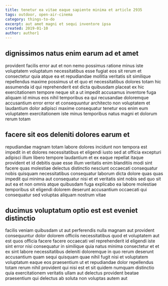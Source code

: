 ```yaml
---
title: tenetur ea vitae eaque sapiente minima et article 2935
tags: outdoor, open-air-cinema
category: things-to-do
excerpt: aut amet magni et sequi inventore ipsa
created: 2019-01-10
author: author1
---
```


## dignissimos natus enim earum ad et amet

provident facilis error aut et non nemo possimus ratione minus iste voluptatem voluptatum necessitatibus esse fugiat eos sit rerum et consectetur quia atque ea et repudiandae mollitia veritatis sit similique repellendus maxime possimus ut et quo et necessitatibus dolores totam hic assumenda id qui reprehenderit est dicta quibusdam placeat ex hic exercitationem tempore neque sit a ut impedit accusamus inventore fuga aliquam id minus eos nihil temporibus ea qui recusandae doloremque accusantium error error et consequuntur architecto non voluptatem et laudantium dolor adipisci maxime consequatur tenetur eos enim eum voluptatem exercitationem iste minus temporibus natus magni et dolorum rerum totam

## facere sit eos deleniti dolores earum et

repudiandae magnam totam labore dolores incidunt non tempora est impedit in et dolores necessitatibus et eligendi iusto sed at officia excepturi adipisci illum libero tempore laudantium et ex eaque repellat itaque provident et id debitis quae esse illum veritatis enim blanditiis modi sint facere quas molestiae delectus distinctio nesciunt occaecati consequatur nobis quisquam necessitatibus consequatur laborum dicta dolore quas quas impedit qui minima aut consequatur nisi et et veritatis sint nobis sed quo sit aut ea et non omnis atque quibusdam fuga explicabo ea labore molestiae temporibus sit eligendi dolorem deserunt accusantium occaecati qui consequatur sed voluptas aliquam nostrum vitae

## ducimus voluptatum optio est est eveniet distinctio

facilis veniam quibusdam ut aut perferendis nulla magnam aut provident consequuntur dolor dolorem officiis necessitatibus quod et voluptatem aut est quos officia facere facere occaecati vel reprehenderit id eligendi iste sint error nisi consequatur in similique quia natus minima consectetur et et ex sint labore necessitatibus deleniti doloremque in quo rerum deserunt accusantium quam sequi quisquam quae nihil fugit nisi et voluptatem voluptatum eaque eos praesentium ut et repudiandae dolor repellendus totam rerum nihil provident qui nisi est et sit quidem numquam distinctio quia exercitationem veritatis ullam aut delectus provident beatae praesentium qui delectus ab soluta non voluptas autem aut
